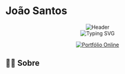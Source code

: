 # João Santos

<div align="center">
  <img src="https://capsule-render.vercel.app/api?type=waving&color=gradient&customColorList=12&height=150&section=header&text=Joao%20Santos&fontSize=70&fontAlignY=35&animation=twinkling" alt="Header" />
</div>

<div align="center">
  <img src="https://readme-typing-svg.herokuapp.com?font=Fira+Code&weight=500&size=35&pause=1000&color=6AD3AC&center=true&vCenter=true&random=false&width=600&height=70&lines=Full+Stack+Developer;Web+Developer;Open+Source+Enthusiast" alt="Typing SVG" />
</div>

<p align="center">
  <a href="https://joaosantoscodes.github.io/portfolio/" target="_blank">
    <img src="https://img.shields.io/badge/Portf%C3%B3lio-Online-blue?style=for-the-badge" alt="Portfólio Online"/>
  </a>
</p>

## 👨‍💻 Sobre

```

